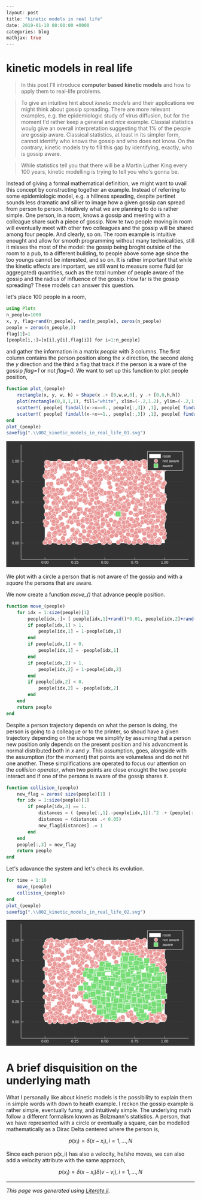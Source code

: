 ```julia
---
layout: post
title: "kinetic models in real life"
date: 2019-01-10 00:00:00 +0000
categories: blog
mathjax: true
---
```

# kinetic models in real life

>In this post I'll introduce **computer based kinetic models** and how to apply them to real-life problems.

>To give an intuitive hint about *kinetic models* and their applications we might think about gossip spreading. There are more relevant examples, e.g. the epidemiologic study of virus diffusion, but for the moment I'd rather keep a general and *nice* example. Classial statistics woulg give an overall interpretation suggesting that 1% of the people are gossip aware. Classical statistics, at least in its simpler form, cannot identify who knows the gossip and who does not know. On the contrary, kinetic models try to fill this gap by identifying, exactly, who is gossip aware.

>While statistics tell you that there will be a Martin Luther King every 100 years, kinetic modelling is trying to tell you who's gonna be.

Instead of giving a formal mathematical definition, we might want to uvail this concept by constructing together an example. Instead of referring to some epidemiologic model, e.g. a hillness speading, despite pertinet sounds less dramatic and sillier to image how a given gossip can spread from person to person.
Intuitively what we are planning to do is rather simple. One person, in a room, knows a gossip and meeting with a colleague share such a piece of gossip. Now te two people moving in room will eventually meet with other two colleagues and the gossip will be shared among four people. And clearly, so on.
The room example is intuitive enought and allow for smooth programming without many technicalities, still it misses the most of the model: the gossip being broght outside of the room to a pub, to a different building, to people above some age since the too youngs cannot be interested, and so on.
It is rather important that while the kinetic effects are important, we still want to measure some fluid (or aggregated) quantities, such as the total number of people aware of the gossip and
the radius of influence of the gossip. How far is the gossip spreading? These models can answer this question.

let's place 100 people in a room,

```julia
using Plots
n_people=1000
x, y, flag=rand(n_people), rand(n_people), zeros(n_people)
people = zeros(n_people,3)
flag[1]=1
[people[i,:]=[x[i],y[i],flag[i]] for i=1:n_people]
```

and gather the information in a matrix *people* with 3 columns. The first column contains the person position along the *x* direction, the second along the *y* direction and the third a flag that track if the person is a ware of the gossip *flag=1* or not *flag=0*.
We want to set up this function to plot people position,

```julia
function plot_(people)
    rectangle(x, y, w, h) = Shape(x .+ [0,w,w,0], y .+ [0,0,h,h])
    plot(rectangle(0,0,1,1), fill="white", xlim=(-.2,1.2), ylim=(-.2,1.2), background_color=RGB(0.2,0.2,0.2), label="room")
    scatter!( people[ findall(x->x==0., people[:,3]) ,1], people[ findall(x->x==0., people[:,3]) ,2], color="rgb(234, 153, 153)", shape=:circle, ms=8, label="not aware")
    scatter!( people[ findall(x->x==1., people[:,3]) ,1], people[ findall(x->x==1., people[:,3]) ,2], color="rgb(119, 221, 119)", shape=:square, ms=8, label="aware")
end
plot_(people)
savefig(".\\002_kinetic_models_in_real_life_01.svg")
```

![dots and squares](/_img/002_kinetic_models_in_real_life/002_kinetic_models_in_real_life_01.svg)

We plot with a circle a person that is not aware of the gossip and with a *square* the persons that are aware.

We now create a function *move_()* that advance people position.

```julia
function move_(people)
    for idx = 1:size(people)[1]
        people[idx,:]= [ people[idx,1]+rand()*0.01, people[idx,2]+rand()*0.01, people[idx,3] ]
        if people[idx,1] > 1.
            people[idx,1] = 1-people[idx,1]
        end
        if people[idx,1] < 0.
            people[idx,1] = -people[idx,1]
        end
        if people[idx,2] > 1.
            people[idx,2] = 1-people[idx,2]
        end
        if people[idx,2] < 0.
            people[idx,2] = -people[idx,2]
        end
    end
    return people
end
```

Despite a person trajectory depends on what the person is doing, the person is going to a colleague or to the printer, so shoud have a given trajectory depending on the schope we simplify by assuming that
a person new position only depends on the present position and his advancment is normal distributed both in *x* and *y*. This assumption, goes, alongside with the assumption (for the moment) that points are volumeless and do not hit one another.
These simplifications are operated to focus our attention on the *collision operator*, when two points are close enought the two people interact and if one of the persons is aware of the gossip shares it.

```julia
function collision_(people)
    new_flag = zeros( size(people)[1] )
    for idx = 1:size(people)[1]
        if people[idx,3] == 1.
            distances = ( (people[:,1].-people[idx,1]).^2 .+ (people[:,2].-people[idx,2]).^2 ).^0.5
            distances = (distances .< 0.05)
            new_flag[distances] .= 1
        end
    end
    people[:,3] = new_flag
    return people
end
```

Let's adavance the system and let's check its evolution.

```julia
for time = 1:10
    move_(people)
    collision_(people)
end
plot_(people)
savefig(".\\002_kinetic_models_in_real_life_02.svg")
```
![dots and squares](/_img/002_kinetic_models_in_real_life/002_kinetic_models_in_real_life_02.svg)


# A brief disquisition on the underlying math
What I personally like about kinetic models is the possibility to explain them in simple words with down to heath example.
I reckon the gossip example is rather simple, eventually funny, and intuitively simple. The underlying math follow a different formalism known as Bolzmann's statistics.
A person, that we have represented with a circle or eventually a square, can be modelled mathematically as a Dirac Delta centered where the person is,
```math
p(x_i) = \delta(x-x_i) , i=1,...,N
```
Since each person p(x_i) has also a velocity, he/she moves, we can also add a velocity attribute with the same appraoch,
```math
p(x_i) = \delta(x-x_i) \delta(v-v_i) , i=1,...,N
```

-----------------

*This page was generated using [Literate.jl](https://github.com/fredrikekre/Literate.jl).*
